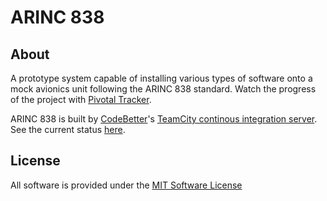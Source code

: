 ARINC 838
=========

About
--------
A prototype system capable of installing various types of software onto a mock avionics unit following the ARINC 838 standard. Watch the progress of the project with [Pivotal Tracker](https://www.pivotaltracker.com/projects/457281/overview).

ARINC 838 is built by [CodeBetter](http://www.codebetter.com)'s [TeamCity continous integration server](http://www.jetbrains.com/teamcity). See the current status [here](http://teamcity.codebetter.com/project.html?projectId=project179).

License
---------
All software is provided under the [MIT Software License](https://github.com/squirrely/arinc_838/blob/master/LICENSE)

